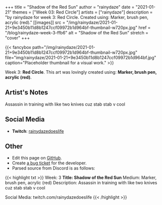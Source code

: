 +++
title =       "Shadow of the Red Sun"
author =      "rainydaze"
date =        "2021-01-21"
themes =      ["Week 03: Red Circle"]
artists =     ["rainydaze"]
description = "by rainydaze for week 3: Red Circle. Created using: Marker, brush pen, acrylic (red)."
[[images]]
              src = "/img/rainydaze/2021-01-21+9e3450b11d8b1247ccf09972b1d964bf-thumbnail-w720px.jpg"
              href = "/blog/rainydaze-week-3-ffb6"
              alt = "Shadow of the Red Sun"
              stretch = "cover"
+++


{{< fancybox path="/img/rainydaze/2021-01-21+9e3450b11d8b1247ccf09972b1d964bf-thumbnail-w720px.jpg" file="img/rainydaze/2021-01-21+9e3450b11d8b1247ccf09972b1d964bf.jpg" caption="Placeholder thumbnail for a visual work." >}}


Week 3: **Red Circle**. This art was lovingly created using: **Marker, brush pen, acrylic (red)**.

## Artist's Notes

Assassin in training with like two knives cuz stab stab v cool

## Social Media

- **Twitch**: <a href='https://twitch.tv/rainydazedoeslife' target='_blank'>rainydazedoeslife</a>

## Other

- Edit this page on [GitHub](https://github.com/teaminkling/web-refresh/edit/main/content/blog/rainydaze-week-3-ffb6.md).
- Create [a bug ticket](https://github.com/teaminkling/web-refresh/issues/new?assignees=&labels=bug&template=problem-report.md&title=) for the developer.
- Parsed source from Discord is as follows:

{{< highlight txt >}}
Week: 3
**Title:  Shadow of the Red Sun**
Medium: Marker, brush pen, acrylic (red)
Description: 
Assassin in training with like two knives cuz stab stab v cool

Social Media: twitch.com/rainydazedoeslife
{{< /highlight >}}